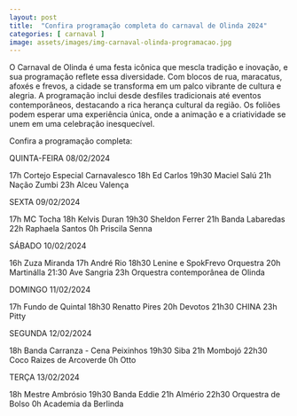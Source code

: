 ```yaml
---
layout: post
title:  "Confira programação completa do carnaval de Olinda 2024"
categories: [ carnaval ]
image: assets/images/img-carnaval-olinda-programacao.jpg
---
```

O Carnaval de Olinda é uma festa icônica que mescla tradição e inovação, e sua programação reflete essa diversidade. Com blocos de rua, maracatus, afoxés e frevos, a cidade se transforma em um palco vibrante de cultura e alegria. A programação inclui desde desfiles tradicionais até eventos contemporâneos, destacando a rica herança cultural da região. Os foliões podem esperar uma experiência única, onde a animação e a criatividade se unem em uma celebração inesquecível.

Confira a programação completa:

QUINTA-FEIRA 08/02/2024

17h Cortejo Especial Carnavalesco
18h Ed Carlos
19h30 Maciel Salú
21h Nação Zumbi
23h Alceu Valença

SEXTA 09/02/2024

17h MC Tocha
18h Kelvis Duran
19h30 Sheldon Ferrer
21h Banda Labaredas
22h Raphaela Santos
0h Priscila Senna

SÁBADO 10/02/2024

16h Zuza Miranda
17h André Rio
18h30 Lenine e SpokFrevo Orquestra
20h Martinálla
21:30 Ave Sangria
23h Orquestra contemporânea de Olinda

DOMINGO 11/02/2024

17h Fundo de Quintal
18h30 Renatto Pires
20h Devotos
21h30 CHINA
23h Pitty

SEGUNDA 12/02/2024

18h Banda Carranza - Cena Peixinhos
19h30 Siba
21h Mombojó
22h30 Coco Raizes de Arcoverde
0h Otto

TERÇA 13/02/2024

18h Mestre Ambrósio
19h30 Banda Eddie
21h Almério
22h30 Orquestra de Bolso
0h Academia da Berlinda